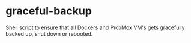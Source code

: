 # graceful-backup
Shell script to ensure that all Dockers and ProxMox VM's gets gracefully backed up, shut down or rebooted.
